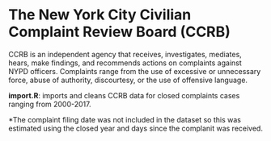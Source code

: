 # The New York City Civilian Complaint Review Board (CCRB) 

CCRB is an independent agency that receives, investigates, mediates, hears, make findings, and recommends actions on complaints against NYPD officers. Complaints range from the use of excessive or unnecessary force, abuse of authority, discourtesy, or the use of offensive language.  

**import.R**: imports and cleans CCRB data for closed complaints cases ranging from 2000-2017. 

*The complaint filing date was not included in the dataset so this was estimated using the closed year and days since the complanit was received.

